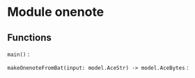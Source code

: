 Module onenote
==============

Functions
---------

    
`main()`
:   

    
`makeOnenoteFromBat(input: model.AceStr) ‑> model.AceBytes`
: